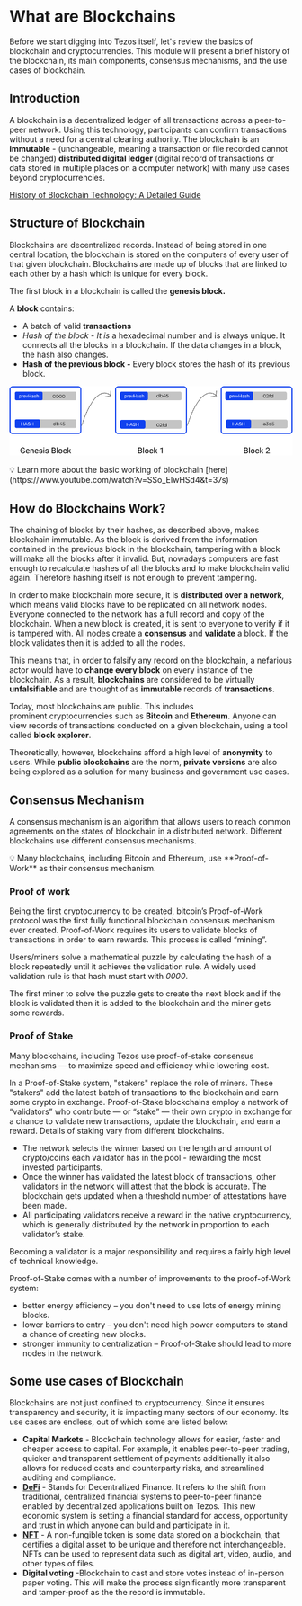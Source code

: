 # What are Blockchains

Before we start digging into Tezos itself, let's review the basics of blockchain and cryptocurrencies. This module will present a brief history of the blockchain, its main components, consensus mechanisms, and the use cases of blockchain.

## Introduction

A blockchain is a decentralized ledger of all transactions across a peer-to-peer network. Using this technology, participants can confirm transactions without a need for a central clearing authority. 
The blockchain is an **immutable** - (unchangeable, meaning a transaction or file recorded cannot be changed) **distributed digital ledger** (digital record of transactions or data stored in multiple places on a computer network) with many use cases beyond cryptocurrencies. 

[History of Blockchain Technology: A Detailed Guide](https://101blockchains.com/history-of-blockchain-timeline/)

## Structure of Blockchain

Blockchains are decentralized records. Instead of being stored in one central location, the blockchain is stored on the computers of every user of that given blockchain. Blockchains are made up of blocks that are linked to each other by a hash which is unique for every block.

The first block in a blockchain is called the **genesis block.** 

A **block** contains:

- A batch of valid **transactions**
- **Hash of the block *-** It is* a hexadecimal number and is always unique. It connects all the blocks in a blockchain. If the data changes in a block, the hash also changes.
- **Hash of the previous block *-*** Every block stores the hash of its previous block.

![assets/Group_13_(1).png](assets/Group_13_(1).png)

<aside>
💡 Learn more about the basic working of blockchain [here](https://www.youtube.com/watch?v=SSo_EIwHSd4&t=37s)

</aside>

## How do Blockchains Work?

The chaining of blocks by their hashes, as described above, makes blockchain immutable. As the block is derived from the information contained in the previous block in the blockchain, tampering with a block will make all the blocks after it invalid. But, nowadays computers are fast enough to recalculate hashes of all the blocks and to make blockchain valid again. Therefore hashing itself is not enough to prevent tampering.

In order to make blockchain more secure, it is **distributed over a network**, which means valid blocks have to be replicated on all network nodes. Everyone connected to the network has a full record and copy of the blockchain. When a new block is created, it is sent to everyone to verify if it is tampered with. All nodes create a **consensus** and **validate** a block. If the block validates then it is added to all the nodes.

This means that, in order to falsify any record on the blockchain, a nefarious actor would have to **change every block** on every instance of the blockchain. As a result, **blockchains** are considered to be virtually **unfalsifiable** and are thought of as **immutable** records of **transactions**. 

Today, most blockchains are public. This includes prominent cryptocurrencies such as **Bitcoin** and **Ethereum**. Anyone can view records of transactions conducted on a given blockchain, using a tool called **block explorer**. 

Theoretically, however, blockchains afford a high level of **anonymity** to users. While **public blockchains** are the norm, **private versions** are also being explored as a solution for many business and government use cases.

## Consensus Mechanism

A consensus mechanism is an algorithm that allows users to reach common agreements on the states of blockchain in a distributed network. Different blockchains use different consensus mechanisms.

<aside>
💡 Many blockchains, including Bitcoin and Ethereum, use **Proof-of-Work** as their consensus mechanism.

</aside>

### Proof of work

Being the first cryptocurrency to be created, bitcoin’s Proof-of-Work protocol was the first fully functional blockchain consensus mechanism ever created. Proof-of-Work requires its users to validate blocks of transactions in order to earn rewards. This process is called “mining”.

Users/miners solve a mathematical puzzle by calculating the hash of a block repeatedly until it achieves the validation rule. A widely used validation rule is that hash must start with *0000*.

The first miner to solve the puzzle gets to create the next block and if the block is validated then it is added to the blockchain and the miner gets some rewards.

### Proof of Stake

Many blockchains, including Tezos use proof-of-stake consensus mechanisms — to maximize speed and efficiency while lowering cost.

In a Proof-of-Stake system, "stakers" replace the role of miners. These "stakers" add the latest batch of transactions to the blockchain and earn some crypto in exchange. Proof-of-Stake blockchains employ a network of “validators” who contribute — or “stake” — their own crypto in exchange for a chance to validate new transactions, update the blockchain, and earn a reward. Details of staking vary from different blockchains. 

- The network selects the winner based on the length and amount of crypto/coins each validator has in the pool - rewarding the most invested participants.
- Once the winner has validated the latest block of transactions, other validators in the network will attest that the block is accurate. The blockchain gets updated when a threshold number of attestations have been made.
- All participating validators receive a reward in the native cryptocurrency, which is generally distributed by the network in proportion to each validator’s stake.

Becoming a validator is a major responsibility and requires a fairly high level of technical knowledge.

Proof-of-Stake comes with a number of improvements to the proof-of-Work system:

- better energy efficiency – you don't need to use lots of energy mining blocks.
- lower barriers to entry – you don't need high power computers to stand a chance of creating new blocks.
- stronger immunity to centralization – Proof-of-Stake should lead to more nodes in the network.

## Some use cases of Blockchain

Blockchains are not just confined to cryptocurrency. Since it ensures transparency and security, it is impacting many sectors of our economy. Its use cases are endless, out of which some are listed below:

- **Capital Markets** - Blockchain technology allows for easier, faster and cheaper access to capital. For example, it enables peer-to-peer trading, quicker and transparent settlement of payments additionally it also allows for reduced costs and counterparty risks, and streamlined auditing and compliance.
- **[DeFi](https://dappradar.com/rankings/protocol/tezos/category/defi)** - Stands for Decentralized Finance. It refers to the shift from traditional, centralized financial systems to peer-to-peer finance enabled by decentralized applications built on Tezos. This new economic system is setting a financial standard for access, opportunity and trust in which anyone can build and participate in it.
- **[NFT](https://dappradar.com/rankings/protocol/tezos/category/marketplaces)** - A non-fungible token is some data stored on a blockchain, that certifies a digital asset to be unique and therefore not interchangeable. NFTs can be used to represent data such as digital art, video, audio, and other types of files.
- **Digital voting** -Blockchain to cast and store votes instead of in-person paper voting. This will make the process significantly more transparent and tamper-proof as the the record is immutable.

